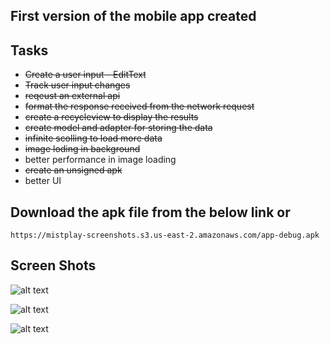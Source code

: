 ## First version of the mobile app created

## Tasks
- ~~Create a user input - EditText~~
- ~~Track user input changes~~
- ~~reqeust an external api~~
- ~~format the response received from the network request~~
- ~~create a recycleview to display the results~~
- ~~create model and adapter for storing the data~~
- ~~infinite scolling to load more data~~
- ~~image loding in background~~
- better performance in image loading
- ~~create an unsigned apk~~
- better UI

## Download the apk file from the below link or 

    https://mistplay-screenshots.s3.us-east-2.amazonaws.com/app-debug.apk

## Screen Shots

![alt text](https://mistplay-screenshots.s3.us-east-2.amazonaws.com/11.png)

![alt text](https://mistplay-screenshots.s3.us-east-2.amazonaws.com/22.png)

![alt text](https://mistplay-screenshots.s3.us-east-2.amazonaws.com/33.png)
    

